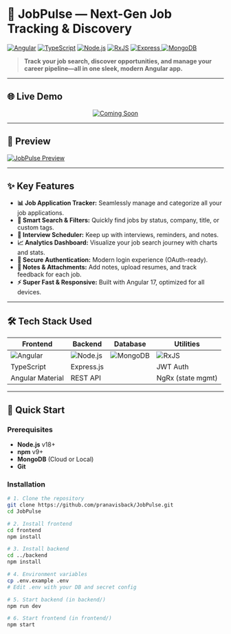 # 🚀 JobPulse — Next-Gen Job Tracking & Discovery

[![Angular](https://img.shields.io/badge/Angular-17+-DD0031?style=flat-square&logo=angular)](https://angular.io/)
[![TypeScript](https://img.shields.io/badge/TypeScript-5.0+-3178C6?style=flat-square&logo=typescript)](https://www.typescriptlang.org/)
[![Node.js](https://img.shields.io/badge/Node.js-18+-339933?style=flat-square&logo=node.js)](https://nodejs.org/)
[![RxJS](https://img.shields.io/badge/RxJS-7+-B7178C?style=flat-square&logo=reactivex)](https://rxjs.dev/)
[![Express](https://img.shields.io/badge/Backend-Express-000000?style=flat-square&logo=express)
](https://expressjs.com/)
[![MongoDB](https://img.shields.io/badge/Database-MongoDB-47A248?style=flat-square&logo=mongodb)](https://mongodb.com/)

> **Track your job search, discover opportunities, and manage your career pipeline—all in one sleek, modern Angular app.**

---

## 🌐 Live Demo

<div align="center">
  <a href="#" target="_blank">
    <img src="https://img.shields.io/badge/🚀_Coming_Soon-4CAF50?style=for-the-badge&logoColor=white&labelColor=2E7D32&logo=angular" alt="Coming Soon"/>
  </a>
</div>

---

## 🎥 Preview

[![JobPulse Preview](https://img.youtube.com/vi/your-video-id/maxresdefault.jpg)](https://youtu.be/your-video-id)

---

## ✨ Key Features

- **📊 Job Application Tracker:** Seamlessly manage and categorize all your job applications.
- **🔎 Smart Search & Filters:** Quickly find jobs by status, company, title, or custom tags.
- **📅 Interview Scheduler:** Keep up with interviews, reminders, and notes.
- **📈 Analytics Dashboard:** Visualize your job search journey with charts and stats.
- **👤 Secure Authentication:** Modern login experience (OAuth-ready).
- **📝 Notes & Attachments:** Add notes, upload resumes, and track feedback for each job.
- **⚡ Super Fast & Responsive:** Built with Angular 17, optimized for all devices.

---

## 🛠️ Tech Stack Used

| Frontend        | Backend         | Database   | Utilities  |
|-----------------|----------------|------------|------------|
| ![Angular](https://img.shields.io/badge/-Angular-DD0031?logo=angular&logoColor=white&style=flat) | ![Node.js](https://img.shields.io/badge/-Node.js-339933?logo=node.js&logoColor=white&style=flat) | ![MongoDB](https://img.shields.io/badge/-MongoDB-47A248?logo=mongodb&logoColor=white&style=flat) | ![RxJS](https://img.shields.io/badge/-RxJS-B7178C?logo=reactivex&logoColor=white&style=flat) |
| TypeScript      | Express.js      |            | JWT Auth   |
| Angular Material| REST API        |            | NgRx (state mgmt) |

---

## 🚀 Quick Start

### Prerequisites

- **Node.js** v18+
- **npm** v9+
- **MongoDB** (Cloud or Local)
- **Git**

### Installation

```bash
# 1. Clone the repository
git clone https://github.com/pranavisback/JobPulse.git
cd JobPulse

# 2. Install frontend
cd frontend
npm install

# 3. Install backend
cd ../backend
npm install

# 4. Environment variables
cp .env.example .env
# Edit .env with your DB and secret config

# 5. Start backend (in backend/)
npm run dev

# 6. Start frontend (in frontend/)
npm start